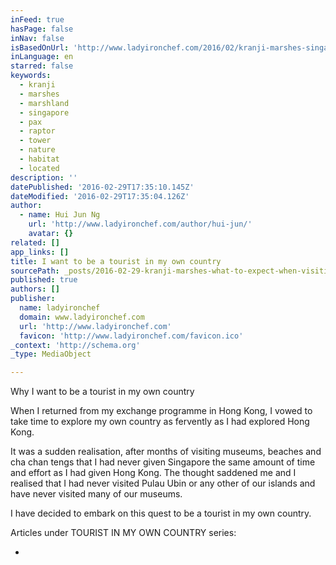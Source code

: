 ```yaml
---
inFeed: true
hasPage: false
inNav: false
isBasedOnUrl: 'http://www.ladyironchef.com/2016/02/kranji-marshes-singapore/'
inLanguage: en
starred: false
keywords:
  - kranji
  - marshes
  - marshland
  - singapore
  - pax
  - raptor
  - tower
  - nature
  - habitat
  - located
description: ''
datePublished: '2016-02-29T17:35:10.145Z'
dateModified: '2016-02-29T17:35:04.126Z'
author:
  - name: Hui Jun Ng
    url: 'http://www.ladyironchef.com/author/hui-jun/'
    avatar: {}
related: []
app_links: []
title: I want to be a tourist in my own country
sourcePath: _posts/2016-02-29-kranji-marshes-what-to-expect-when-visiting-singapores-la.md
published: true
authors: []
publisher:
  name: ladyironchef
  domain: www.ladyironchef.com
  url: 'http://www.ladyironchef.com'
  favicon: 'http://www.ladyironchef.com/favicon.ico'
_context: 'http://schema.org'
_type: MediaObject

---
```

Why I want to be a tourist in my own country

When I returned from my exchange programme in Hong Kong, I vowed to take time to explore my own country as fervently as I had explored Hong Kong. 

It was a sudden realisation, after months of visiting museums, beaches and cha chan tengs that I had never given Singapore the same amount of time and effort as I had given Hong Kong. The thought saddened me and I realised that I had never visited Pulau Ubin or any other of our islands and have never visited many of our museums. 

I have decided to embark on this quest to be a tourist in my own country. 

Articles under TOURIST IN MY OWN COUNTRY series:

-